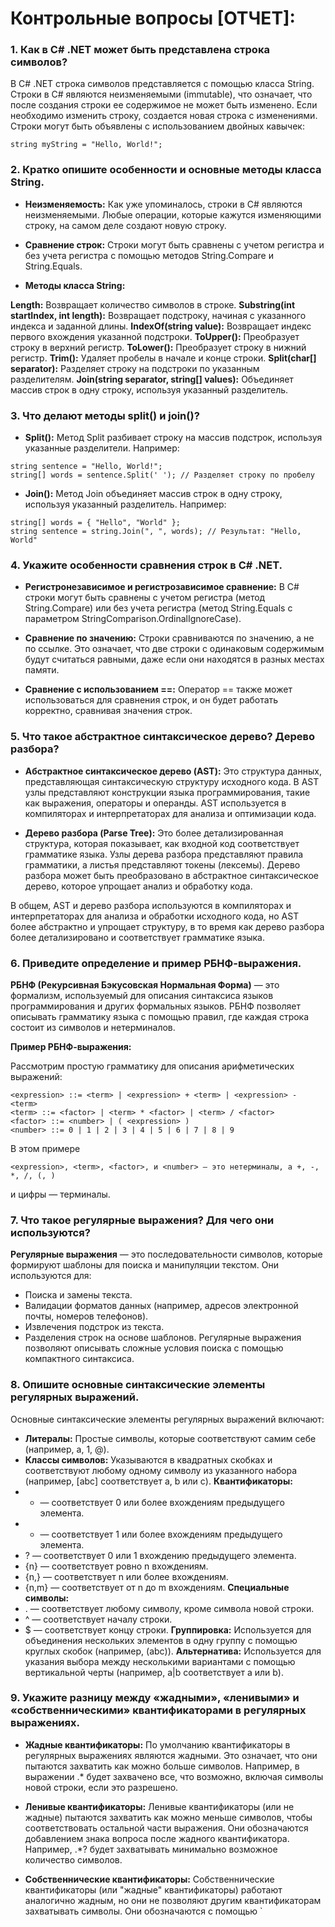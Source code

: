 # Контрольные вопросы [ОТЧЕТ]:
### 1. Как в C# .NET может быть представлена строка символов?
В C# .NET строка символов представляется с помощью класса String. Строки в C# являются неизменяемыми (immutable), что означает, что после создания строки ее содержимое не может быть изменено. Если необходимо изменить строку, создается новая строка с изменениями. Строки могут быть объявлены с использованием двойных кавычек:
```
string myString = "Hello, World!";
```
### 2. Кратко опишите особенности и основные методы класса String.
- **Неизменяемость:** Как уже упоминалось, строки в C# являются неизменяемыми. Любые операции, которые кажутся изменяющими строку, на самом деле создают новую строку.

- **Сравнение строк:** Строки могут быть сравнены с учетом регистра и без учета регистра с помощью методов String.Compare и String.Equals.

- **Методы класса String:**

**Length:** Возвращает количество символов в строке.
**Substring(int startIndex, int length):** Возвращает подстроку, начиная с указанного индекса и заданной длины.
**IndexOf(string value):** Возвращает индекс первого вхождения указанной подстроки.
**ToUpper():** Преобразует строку в верхний регистр.
**ToLower():** Преобразует строку в нижний регистр.
**Trim():** Удаляет пробелы в начале и конце строки.
**Split(char[] separator):** Разделяет строку на подстроки по указанным разделителям.
**Join(string separator, string[] values):** Объединяет массив строк в одну строку, используя указанный разделитель.

### 3. Что делают методы split() и join()?
- **Split():** Метод Split разбивает строку на массив подстрок, используя указанные разделители. Например:
```
string sentence = "Hello, World!";
string[] words = sentence.Split(' '); // Разделяет строку по пробелу
```
- **Join():** Метод Join объединяет массив строк в одну строку, используя указанный разделитель. Например:
```
string[] words = { "Hello", "World" };
string sentence = string.Join(", ", words); // Результат: "Hello, World"
```
### 4. Укажите особенности сравнения строк в C# .NET.
- **Регистронезависимое и регистрозависимое сравнение:** В C# строки могут быть сравнены с учетом регистра (метод String.Compare) или без учета регистра (метод String.Equals с параметром StringComparison.OrdinalIgnoreCase).

- **Сравнение по значению:** Строки сравниваются по значению, а не по ссылке. Это означает, что две строки с одинаковым содержимым будут считаться равными, даже если они находятся в разных местах памяти.

- **Сравнение с использованием ==:** Оператор == также может использоваться для сравнения строк, и он будет работать корректно, сравнивая значения строк.

### 5. Что такое абстрактное синтаксическое дерево? Дерево разбора?
- **Абстрактное синтаксическое дерево (AST):** Это структура данных, представляющая синтаксическую структуру исходного кода. В AST узлы представляют конструкции языка программирования, такие как выражения, операторы и операнды. AST используется в компиляторах и интерпретаторах для анализа и оптимизации кода.

- **Дерево разбора (Parse Tree):** Это более детализированная структура, которая показывает, как входной код соответствует грамматике языка. Узлы дерева разбора представляют правила грамматики, а листья представляют токены (лексемы). Дерево разбора может быть преобразовано в абстрактное синтаксическое дерево, которое упрощает анализ и обработку кода.

В общем, AST и дерево разбора используются в компиляторах и интерпретаторах для анализа и обработки исходного кода, но AST более абстрактно и упрощает структуру, в то время как дерево разбора более детализировано и соответствует грамматике языка.

### 6. Приведите определение и пример РБНФ-выражения.
**РБНФ (Рекурсивная Бэкусовская Нормальная Форма)** — это формализм, используемый для описания синтаксиса языков программирования и других формальных языков. РБНФ позволяет описывать грамматику языка с помощью правил, где каждая строка состоит из символов и нетерминалов.

**Пример РБНФ-выражения:**

Рассмотрим простую грамматику для описания арифметических выражений:
```
<expression> ::= <term> | <expression> + <term> | <expression> - <term>
<term> ::= <factor> | <term> * <factor> | <term> / <factor>
<factor> ::= <number> | ( <expression> )
<number> ::= 0 | 1 | 2 | 3 | 4 | 5 | 6 | 7 | 8 | 9
```
В этом примере 
```
<expression>, <term>, <factor>, и <number> — это нетерминалы, а +, -, *, /, (, )
```
и цифры — терминалы.

### 7. Что такое регулярные выражения? Для чего они используются?
**Регулярные выражения** — это последовательности символов, которые формируют шаблоны для поиска и манипуляции текстом. Они используются для:

- Поиска и замены текста.
- Валидации форматов данных (например, адресов электронной почты, номеров телефонов).
- Извлечения подстрок из текста.
- Разделения строк на основе шаблонов.
Регулярные выражения позволяют описывать сложные условия поиска с помощью компактного синтаксиса.

### 8. Опишите основные синтаксические элементы регулярных выражений.
Основные синтаксические элементы регулярных выражений включают:

- **Литералы:** Простые символы, которые соответствуют самим себе (например, a, 1, @).
- **Классы символов:** Указываются в квадратных скобках и соответствуют любому одному символу из указанного набора (например, [abc] соответствует a, b или c).
**Квантификаторы:**
- * — соответствует 0 или более вхождениям предыдущего элемента.
- + — соответствует 1 или более вхождениям предыдущего элемента.
- ? — соответствует 0 или 1 вхождению предыдущего элемента.
- {n} — соответствует ровно n вхождениям.
- {n,} — соответствует n или более вхождениям.
- {n,m} — соответствует от n до m вхождениям.
**Специальные символы:**
- . — соответствует любому символу, кроме символа новой строки.
- ^ — соответствует началу строки.
- $ — соответствует концу строки.
**Группировка:** Используется для объединения нескольких элементов в одну группу с помощью круглых скобок (например, (abc)).
**Альтернатива:** Используется для указания выбора между несколькими вариантами с помощью вертикальной черты (например, a|b соответствует a или b).

### 9. Укажите разницу между «жадными», «ленивыми» и «собственническими» квантификаторами в регулярных выражениях.
- **Жадные квантификаторы:** По умолчанию квантификаторы в регулярных выражениях являются жадными. Это означает, что они пытаются захватить как можно больше символов. Например, в выражении .* будет захвачено все, что возможно, включая символы новой строки, если это разрешено.

- **Ленивые квантификаторы:** Ленивые квантификаторы (или не жадные) пытаются захватить как можно меньше символов, чтобы соответствовать остальной части выражения. Они обозначаются добавлением знака вопроса после жадного квантификатора. Например, .*? будет захватывать минимально возможное количество символов.

- **Собственнические квантификаторы:** Собственнические квантификаторы (или "жадные" квантификаторы) работают аналогично жадным, но они не позволяют другим квантификаторам захватывать символы. Они обозначаются с помощью `
